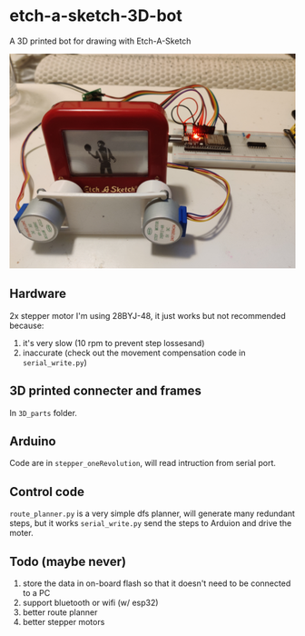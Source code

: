 # etch-a-sketch-3D-bot
A 3D printed bot for drawing with Etch-A-Sketch

![demo](./etch_a_sketch_demo.jpg)

## Hardware
2x stepper motor
I'm using 28BYJ-48, it just works but not recommended because:
1. it's very slow (10 rpm to prevent step lossesand)
2. inaccurate (check out the movement compensation code in `serial_write.py`)

## 3D printed connecter and frames
In `3D_parts` folder.

## Arduino
Code are in `stepper_oneRevolution`, will read intruction from serial port.

## Control code
`route_planner.py` is a very simple dfs planner, will generate many redundant steps, but it works
`serial_write.py` send the steps to Arduion and drive the moter.


## Todo (maybe never)
1. store the data in on-board flash so that it doesn't need to be connected to a PC
2. support bluetooth or wifi (w/ esp32)
3. better route planner
4. better stepper motors